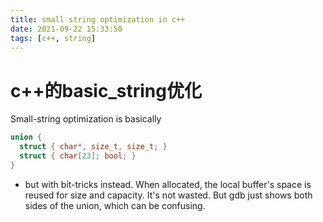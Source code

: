 ```yaml
---
title: small string optimization in c++
date: 2021-09-22 15:33:50
tags: [c++, string]
---
```


# c++的basic_string优化

Small-string optimization is basically 

```c++
union { 
  struct { char*, size_t, size_t; }
  struct { char[23]; bool; } 
} 
```
- but with bit-tricks instead.
When allocated, the local buffer's space is reused for size and capacity. It's not
wasted.
But gdb just shows both sides of the union, which can be confusing.
